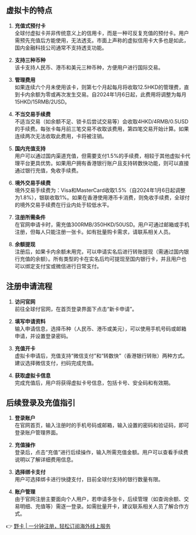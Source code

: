 ## 虚拟卡的特点

1. **充值式预付卡**  
   全球付虚拟卡并非传统意义上的信用卡，而是一种可反复充值的预付卡。用户需预先充值后方能使用，无法透支。市面上声称的虚拟信用卡大多也是如此，国内金融科技公司通常不支持透支功能。

2. **支持三种币种**  
   该卡支持人民币、港币和美元三种币种，方便用户进行国际交易。

3. **管理费用**  
   如果连续六个月未使用该卡，则第七个月起每月将收取12.5HKD的管理费，直到卡内余额为零或再次发生交易。自2024年1月6日起，此费用将调整为每月15HKD/15RMB/2USD。

4. **不当交易手续费**  
   不适当交易（如余额不足、锁卡后尝试交易等）会收取4HKD/4RMB/0.5USD的手续费。每张卡每月前三笔交易不收取该费用，第四笔交易开始计算。如果连续两次无法收取此费用，卡将被注销。

5. **国内充值支持**  
   用户可以通过国内渠道充值，但需要支付1.5%的手续费，相较于其他虚拟卡代理平台更具优势。如果用户拥有香港银行账户且支持转数快功能，则可以直接通过银行充值，免收手续费。

6. **境外交易手续费**  
   境外交易手续费为：Visa和MasterCard收取1.5%（自2024年1月6日起调整为1.8%），银联收取1%。如果在香港使用港币卡消费，则免收手续费，全球付的境外交易手续费在行业内处于较低水平。

7. **注册所需条件**  
   在官网申请卡时，需充值300RMB/350HKD/50USD。用户可通过邮箱或手机注册，但每人只能注册一张卡。如有批量购卡需求，请联系相关人员。

8. **余额提现**  
   注册后，如果卡内余额未用完，可以申请实名后进行转账提现（需通过国内银行充值的余额）。所有类型的卡在实名后均可提现至国内银行卡，并且用户也可以绑定支付宝或微信进行日常支付。

## 注册申请流程

1. **访问官网**  
   前往全球付官网，在首页登录界面下点击“新卡申请”。

2. **填写申请资料**  
   输入申请信息，选择币种（人民币、港币或美元），可以使用手机号码或邮箱申请，并设置登录密码。

3. **充值开卡**  
   虚拟卡申请后，充值支持“微信支付”和“转数快”（香港银行转账）两种方式。建议选择微信支付，扫码完成充值。

4. **获取虚拟卡信息**  
   完成充值后，用户将获得虚拟卡号信息，包括卡号、安全码和有效期。

## 后续登录及充值指引

1. **登录账户**  
   在官网首页，输入注册时的手机号码或邮箱，输入设置的密码和验证码，即可登录账户管理界面。

2. **充值操作**  
   登录后，点击“充值”进行后续操作，输入所需充值金额。用户可以查看手续费说明以了解详细费用信息。

3. **选择绑卡支付**  
   用户可选择绑卡进行快捷支付，目前全球付支持的银行数量有限。

4. **账户管理**  
   由于官网注册主要面向个人用户，若申请多张卡，后续管理（如查询余额、交易明细、充值等）需逐一登录。如需批量开卡，建议联系相关人员了解合作方式。

👉 [野卡 | 一分钟注册，轻松订阅海外线上服务](https://bit.ly/bewildcard)